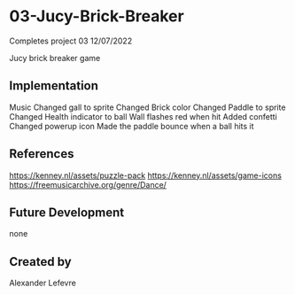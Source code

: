 # 03-Jucy-Brick-Breaker
Completes project 03 12/07/2022

Jucy brick breaker game 

## Implementation
Music
Changed gall to sprite
Changed Brick color
Changed Paddle to sprite
Changed Health indicator to ball
Wall flashes red when hit
Added confetti 
Changed powerup icon
Made the paddle bounce when a ball hits it

## References
https://kenney.nl/assets/puzzle-pack
https://kenney.nl/assets/game-icons
https://freemusicarchive.org/genre/Dance/

## Future Development
none 

## Created by
Alexander Lefevre
